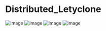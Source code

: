 # Distributed_Letyclone

![image](https://user-images.githubusercontent.com/48533135/190493608-a1f5bf99-db36-4f73-a915-470dbb23cc7f.png)
![image](https://user-images.githubusercontent.com/48533135/190493781-166b8a54-eb38-465d-81fd-c17ba5b36ec5.png)
![image](https://user-images.githubusercontent.com/48533135/190871013-86bc2b33-ac05-472f-b6e7-626d8a660d21.png)
![image](https://user-images.githubusercontent.com/48533135/190871042-9425e572-e0f5-49ee-a299-c7f1e7b12c3d.png)
